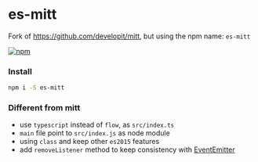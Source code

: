 # es-mitt

Fork of https://github.com/developit/mitt, but using the npm name: `es-mitt`

<a href="https://www.npmjs.org/package/es-mitt"><img src="https://img.shields.io/npm/v/es-mitt.svg?style=flat" alt="npm"></a>

### Install

```sh
npm i -S es-mitt
```

### Different from mitt

- use `typescript` instead of `flow`, as `src/index.ts`
- `main` file point to `src/index.js` as node module
- using `class` and keep other `es2015` features
- add `removeListener` method to keep consistency with [EventEmitter](https://nodejs.org/api/events.html)
